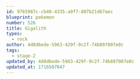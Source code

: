 ```yaml
---
id: 9765987c-cb40-4335-a9f7-807b21d67aec
blueprint: pokemon
number: 526
title: Gigalith
types:
  - rock
author: 4d8d6ede-5963-429f-9c2f-74b897007e0c
tags:
  - stage-2
updated_by: 4d8d6ede-5963-429f-9c2f-74b897007e0c
updated_at: 1716507047
---
```

